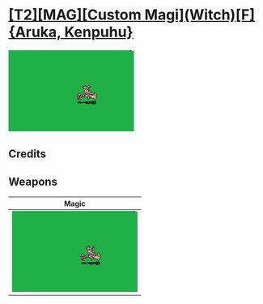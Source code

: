 # [\[T2\]\[MAG\]\[Custom Magi\]\(Witch\)\[F\]{Aruka, Kenpuhu}](../%5BT2%5D%5BMAG%5D%5BCustom%20Magi%5D(Witch)%5BF%5D%7BAruka,%20Kenpuhu%7D)

<img src="./6.%20Magic/Magic_000.png" alt="[T2][MAG][Custom Magi](Witch)[F]{Aruka, Kenpuhu} standing" />

## Credits



## Weapons


|Magic |
|  :---: |
| <img alt="Magic animation" src="./6.%20Magic/Magic.gif" /> |
